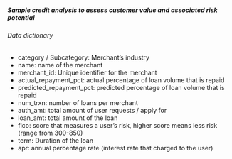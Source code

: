 ##### Sample credit analysis to assess customer value and associated risk potential 

###### Data dictionary
- category / Subcategory: Merchant’s industry
- name: name of the merchant
- merchant_id: Unique identifier for the merchant
- actual_repayment_pct: actual percentage of loan volume that is repaid
- predicted_repayment_pct: predicted percentage of loan volume that is repaid
- num_trxn: number of loans per merchant
- auth_amt: total amount of user requests / apply for
- loan_amt: total amount of the loan
- fico: score that measures a user’s risk, higher score means less risk (range from 300-850)
- term: Duration of the loan
- apr: annual percentage rate (interest rate that charged to the user)
